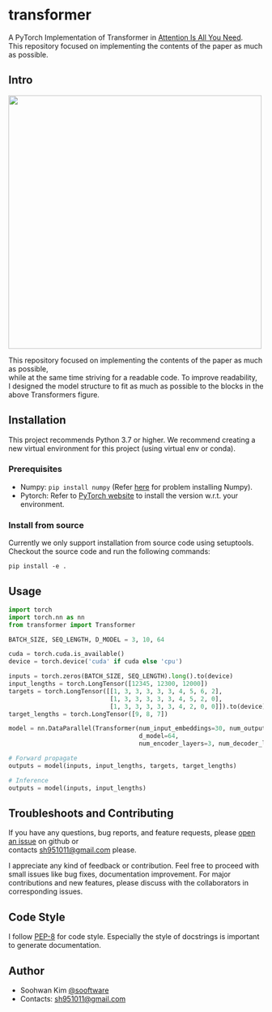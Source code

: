 # transformer

A PyTorch Implementation of Transformer in [Attention Is All You Need](https://arxiv.org/abs/1706.03762).  
This repository focused on implementing the contents of the paper as much as possible.
  
## Intro 
  
<img src="https://tutorials.pytorch.kr/_images/transformer_architecture.jpg" height=500>  
  
This repository focused on implementing the contents of the paper as much as possible,   
while at the same time striving for a readable code. To improve readability,      
I designed the model structure to fit as much as possible to the blocks in the above Transformers figure.
  
## Installation
This project recommends Python 3.7 or higher.
We recommend creating a new virtual environment for this project (using virtual env or conda).
  
### Prerequisites
* Numpy: `pip install numpy` (Refer [here](https://github.com/numpy/numpy) for problem installing Numpy).
* Pytorch: Refer to [PyTorch website](http://pytorch.org/) to install the version w.r.t. your environment.  
  
### Install from source
Currently we only support installation from source code using setuptools. Checkout the source code and run the
following commands:  
  
```
pip install -e .
```

## Usage

```python
import torch
import torch.nn as nn
from transformer import Transformer

BATCH_SIZE, SEQ_LENGTH, D_MODEL = 3, 10, 64

cuda = torch.cuda.is_available()  
device = torch.device('cuda' if cuda else 'cpu')

inputs = torch.zeros(BATCH_SIZE, SEQ_LENGTH).long().to(device)
input_lengths = torch.LongTensor([12345, 12300, 12000])
targets = torch.LongTensor([[1, 3, 3, 3, 3, 3, 4, 5, 6, 2],
                            [1, 3, 3, 3, 3, 3, 4, 5, 2, 0],
                            [1, 3, 3, 3, 3, 3, 4, 2, 0, 0]]).to(device)
target_lengths = torch.LongTensor([9, 8, 7])

model = nn.DataParallel(Transformer(num_input_embeddings=30, num_output_embeddings=50, 
                                    d_model=64, 
                                    num_encoder_layers=3, num_decoder_layers=3)).to(device)

# Forward propagate
outputs = model(inputs, input_lengths, targets, target_lengths)

# Inference
outputs = model(inputs, input_lengths)
```

## Troubleshoots and Contributing
If you have any questions, bug reports, and feature requests, please [open an issue](https://github.com/sooftware/conformer/issues) on github or   
contacts sh951011@gmail.com please.
  
I appreciate any kind of feedback or contribution.  Feel free to proceed with small issues like bug fixes, documentation improvement.  For major contributions and new features, please discuss with the collaborators in corresponding issues.  
  
## Code Style
I follow [PEP-8](https://www.python.org/dev/peps/pep-0008/) for code style. Especially the style of docstrings is important to generate documentation.

## Author
  
* Soohwan Kim [@sooftware](https://github.com/sooftware)
* Contacts: sh951011@gmail.com